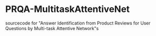 # PRQA-MultitaskAttentiveNet
sourcecode for "Answer Identification from Product Reviews for User Questions by Multi-task Attentive Network"s
